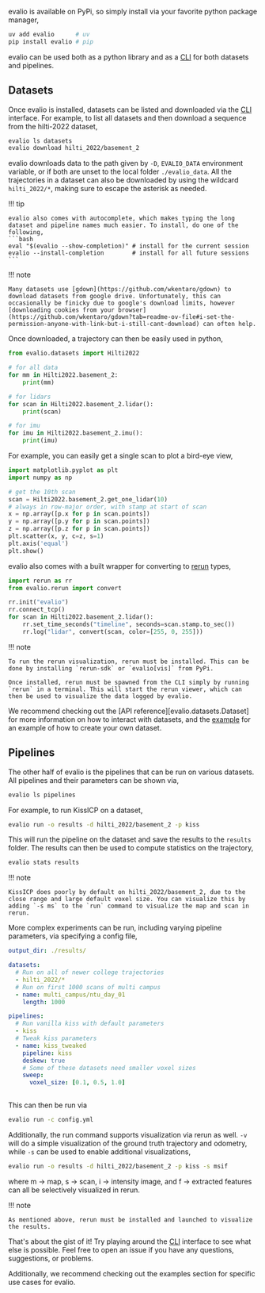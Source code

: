 
evalio is available on PyPi, so simply install via your favorite python package manager,
```bash
uv add evalio      # uv
pip install evalio # pip
```

evalio can be used both as a python library and as a [CLI](ref/cli.md) for both datasets and pipelines.

## Datasets

Once evalio is installed, datasets can be listed and downloaded via the [CLI](ref/cli.md) interface. For example, to list all datasets and then download a sequence from the hilti-2022 dataset,
```bash
evalio ls datasets
evalio download hilti_2022/basement_2
```
evalio downloads data to the path given by `-D`, `EVALIO_DATA` environment variable, or if both are unset to the local folder `./evalio_data`. All the trajectories in a dataset can also be downloaded by using the wildcard `hilti_2022/*`, making sure to escape the asterisk as needed.

!!! tip

    evalio also comes with autocomplete, which makes typing the long dataset and pipeline names much easier. To install, do one of the following,
    ```bash
    eval "$(evalio --show-completion)" # install for the current session
    evalio --install-completion        # install for all future sessions
    ```

!!! note

    Many datasets use [gdown](https://github.com/wkentaro/gdown) to download datasets from google drive. Unfortunately, this can occasionally be finicky due to google's download limits, however [downloading cookies from your browser](https://github.com/wkentaro/gdown?tab=readme-ov-file#i-set-the-permission-anyone-with-link-but-i-still-cant-download) can often help.


Once downloaded, a trajectory can then be easily used in python,
```python
from evalio.datasets import Hilti2022

# for all data
for mm in Hilti2022.basement_2:
    print(mm)

# for lidars
for scan in Hilti2022.basement_2.lidar():
    print(scan)

# for imu
for imu in Hilti2022.basement_2.imu():
    print(imu)
```

For example, you can easily get a single scan to plot a bird-eye view,
```python
import matplotlib.pyplot as plt
import numpy as np

# get the 10th scan
scan = Hilti2022.basement_2.get_one_lidar(10)
# always in row-major order, with stamp at start of scan
x = np.array([p.x for p in scan.points])
y = np.array([p.y for p in scan.points])
z = np.array([p.z for p in scan.points])
plt.scatter(x, y, c=z, s=1)
plt.axis('equal')
plt.show()
```
evalio also comes with a built wrapper for converting to [rerun](https://rerun.io) types,
```python
import rerun as rr
from evalio.rerun import convert

rr.init("evalio")
rr.connect_tcp()
for scan in Hilti2022.basement_2.lidar():
    rr.set_time_seconds("timeline", seconds=scan.stamp.to_sec())
    rr.log("lidar", convert(scan, color=[255, 0, 255]))
```

!!! note
    
    To run the rerun visualization, rerun must be installed. This can be done by installing `rerun-sdk` or `evalio[vis]` from PyPi.

    Once installed, rerun must be spawned from the CLI simply by running `rerun` in a terminal. This will start the rerun viewer, which can then be used to visualize the data logged by evalio.

We recommend checking out the [API reference][evalio.datasets.Dataset] for more information on how to interact with datasets, and the [example](examples/dataset.md) for an example of how to create your own dataset.

## Pipelines

The other half of evalio is the pipelines that can be run on various datasets. All pipelines and their parameters can be shown via,
```bash
evalio ls pipelines
```
For example, to run KissICP on a dataset,
```bash
evalio run -o results -d hilti_2022/basement_2 -p kiss
```
This will run the pipeline on the dataset and save the results to the `results` folder. The results can then be used to compute statistics on the trajectory,
```bash
evalio stats results
```
!!! note

    KissICP does poorly by default on hilti_2022/basement_2, due to the close range and large default voxel size. You can visualize this by adding `-s ms` to the `run` command to visualize the map and scan in rerun.

More complex experiments can be run, including varying pipeline parameters, via specifying a config file,
```yaml
output_dir: ./results/

datasets:
  # Run on all of newer college trajectories
  - hilti_2022/*
  # Run on first 1000 scans of multi campus
  - name: multi_campus/ntu_day_01
    length: 1000

pipelines:
  # Run vanilla kiss with default parameters
  - kiss
  # Tweak kiss parameters
  - name: kiss_tweaked
    pipeline: kiss
    deskew: true
    # Some of these datasets need smaller voxel sizes
    sweep:
      voxel_size: [0.1, 0.5, 1.0]
      
```
This can then be run via
```bash
evalio run -c config.yml
```

Additionally, the run command supports visualization via rerun as well. `-v` will do a simple visualization of the ground truth trajectory and odometry, while `-s` can be used to enable additional visualizations,
```bash
evalio run -o results -d hilti_2022/basement_2 -p kiss -s msif
```
where m -> map, s -> scan, i -> intensity image, and f -> extracted features can all be selectively visualized in rerun. 

!!! note

    As mentioned above, rerun must be installed and launched to visualize the results.

That's about the gist of it! Try playing around the [CLI](ref/cli.md) interface to see what else is possible. Feel free to open an issue if you have any questions, suggestions, or problems. 

Additionally, we recommend checking out the examples section for specific use cases for evalio.
